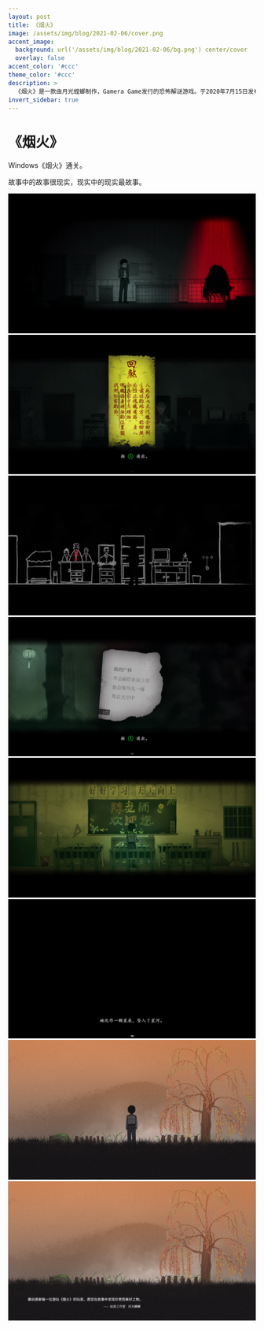 ```yaml
---
layout: post
title: 《烟火》
image: /assets/img/blog/2021-02-06/cover.png
accent_image: 
  background: url('/assets/img/blog/2021-02-06/bg.png') center/cover
  overlay: false
accent_color: '#ccc'
theme_color: '#ccc'
description: >
  《烟火》是一款由月光螳螂制作，Gamera Game发行的恐怖解谜游戏。于2020年7月15日发布试玩版，并于2021年2月4日正式于steam平台发售。<br>玩家将扮演刑警林理洵，调查一个山区小镇发生的葬礼纵火案，而随之牵扯而出的另一桩灭门惨案。
invert_sidebar: true
---
```


# 《烟火》

Windows《烟火》通关。

故事中的故事很现实，现实中的现实最故事。


![](/assets/img/blog/2021-02-06/1.png)
![](/assets/img/blog/2021-02-06/2.png)
![](/assets/img/blog/2021-02-06/3.png)
![](/assets/img/blog/2021-02-06/4.png)
![](/assets/img/blog/2021-02-06/5.png)
![](/assets/img/blog/2021-02-06/6.png)
![](/assets/img/blog/2021-02-06/7.png)
![](/assets/img/blog/2021-02-06/8.png)
